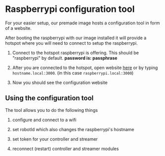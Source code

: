 # Raspberrypi configuration tool

For your easier setup, our premade image hosts a configuration tool in form
of a website.

After booting the raspberrypi with our image installed it will provide a hotspot
where you will need to connect to setup the raspberrypi.

1. Connect to the hotspot raspberrypi is offering. This should be "raspberrypi"
    by default. **password is: passphrase**

2. After you are connected to the hotspot, open website [here](raspberrypi.local:3000)
    or by typing `hostname.local:3000`. (in this case `raspberrypi.local:3000`)

3. Now you should see the configuration website

## Using the configuration tool

The tool allows you to do the following things

1. configure and connect to a wifi

2. set robotId which also changes the raspberrypi's hostname

3. set token for your controller and streamer

4. reconnect (restart) controller and streamer modules

